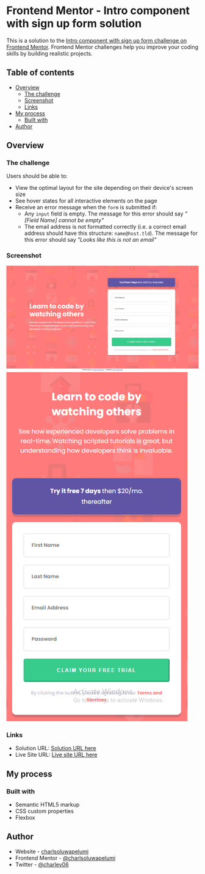 # Frontend Mentor - Intro component with sign up form solution

This is a solution to the [Intro component with sign up form challenge on Frontend Mentor](https://www.frontendmentor.io/challenges/intro-component-with-signup-form-5cf91bd49edda32581d28fd1). Frontend Mentor challenges help you improve your coding skills by building realistic projects. 

## Table of contents

- [Overview](#overview)
  - [The challenge](#the-challenge)
  - [Screenshot](#screenshot)
  - [Links](#links)
- [My process](#my-process)
  - [Built with](#built-with)
- [Author](#author)

## Overview

### The challenge

Users should be able to:

- View the optimal layout for the site depending on their device's screen size
- See hover states for all interactive elements on the page
- Receive an error message when the `form` is submitted if:
  - Any `input` field is empty. The message for this error should say *"[Field Name] cannot be empty"*
  - The email address is not formatted correctly (i.e. a correct email address should have this structure: `name@host.tld`). The message for this error should say *"Looks like this is not an email"*

### Screenshot

![](./design/Screenshot%20(323).png)
![](./design/Screenshot%20(324).png)



### Links

- Solution URL: [Solution URL here](https://github.com/charlsoluwapelumi/intro-component-with-signup-form)
- Live Site URL: [Live site URL here](https://charlsoluwapelumi.github.io/intro-component-with-signup-form/)

## My process

### Built with

- Semantic HTML5 markup
- CSS custom properties
- Flexbox


## Author

- Website - [charlsoluwapelumi](https://github.com/charlsoluwapelumi)
- Frontend Mentor - [@charlsoluwapelumi](https://www.frontendmentor.io/profile/yourusername)
- Twitter - [@charley06](https://www.twitter.com/charley06)
